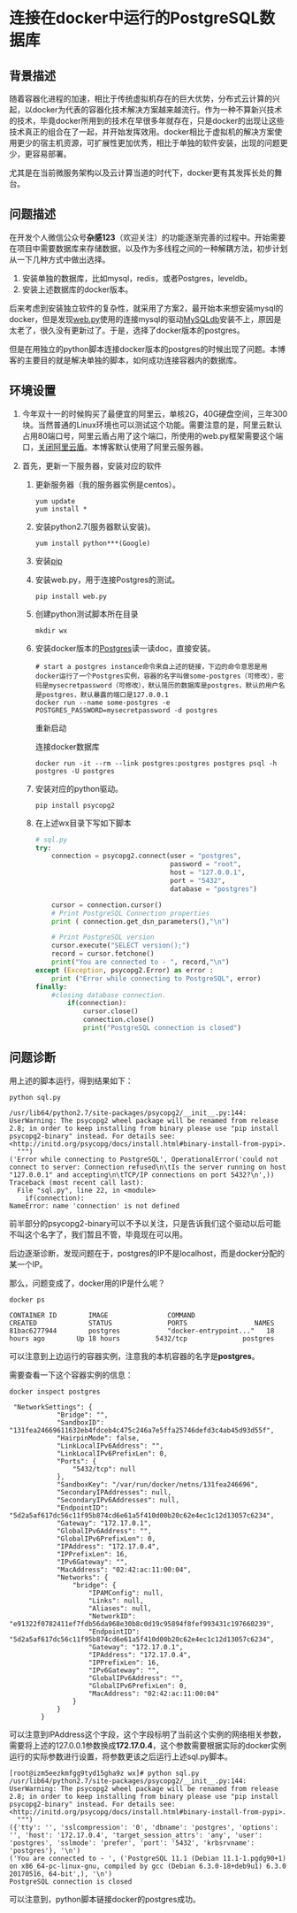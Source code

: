 
# 连接在docker中运行的PostgreSQL数据库

## 背景描述

随着容器化进程的加速，相比于传统虚拟机存在的巨大优势，分布式云计算的兴起，以docker为代表的容器化技术解决方案越来越流行。作为一种不算新兴技术的技术，毕竟docker所用到的技术在早很多年就存在，只是docker的出现让这些技术真正的组合在了一起，并开始发挥效用。docker相比于虚拟机的解决方案使用更少的宿主机资源，可扩展性更加优秀，相比于单独的软件安装，出现的问题更少，更容易部署。

尤其是在当前微服务架构以及云计算当道的时代下，docker更有其发挥长处的舞台。

## 问题描述

在开发个人微信公众号**杂感123**（欢迎关注）的功能逐渐完善的过程中。开始需要在项目中需要数据库来存储数据，以及作为多线程之间的一种解耦方法，初步计划从一下几种方式中做出选择。

1. 安装单独的数据库，比如mysql，redis，或者Postgres，leveldb。
2. 安装上述数据库的docker版本。

后来考虑到安装独立软件的复杂性，就采用了方案2，最开始本来想安装mysql的docker，但是发现[web.py](http://webpy.org)使用的连接mysql的驱动[MySQLdb](https://sourceforge.net/projects/mysql-python/files/)安装不上，原因是太老了，很久没有更新过了。于是，选择了docker版本的postgres。

但是在用独立的python脚本连接docker版本的postgres的时候出现了问题。本博客的主要目的就是解决单独的脚本，如何成功连接容器内的数据库。

## 环境设置

1. 今年双十一的时候购买了最便宜的阿里云，单核2G，40G硬盘空间，三年300块。当然普通的Linux环境也可以测试这个功能。需要注意的是，阿里云默认占用80端口号，阿里云盾占用了这个端口，所使用的web.py框架需要这个端口，[关闭阿里云盾](https://www.feiniaomy.com/post/155.html)。本博客默认使用了阿里云服务器。

2. 首先，更新一下服务器，安装对应的软件

   1. 更新服务器（我的服务器实例是centos）。

      ```shell
      yum update
      yum install *
      ```

   2. 安装python2.7(服务器默认安装)。

      ```shell
      yum install python***(Google)
      ```

   3. 安装[pip](https://pip.pypa.io/en/stable/installing/)

   4. 安装web.py，用于连接Postgres的测试。

      ```shell
      pip install web.py
      ```

   5. 创建python测试脚本所在目录

      ```shell
      mkdir wx
      ```

   6. 安装docker版本的[Postgres](https://hub.docker.com/_/postgres/)读一读doc，直接安装。

      ```shell
      # start a postgres instance命令来自上述的链接，下边的命令意思是用docker运行了一个Postgres实例，容器的名字叫做some-postgres（可修改），密码是mysecretpassword（可修改），默认简历的数据库是postgres，默认的用户名是postgres，默认暴露的端口是127.0.0.1
      docker run --name some-postgres -e POSTGRES_PASSWORD=mysecretpassword -d postgres
      ```

      重新启动


      连接docker数据库

      ```shell
      docker run -it --rm --link postgres:postgres postgres psql -h postgres -U postgres
      ```

   7. 安装对应的python驱动。

      ```shell
      pip install psycopg2
      ```

   8. 在上述wx目录下写如下脚本

      ```python
      # sql.py
      try:
          connection = psycopg2.connect(user = "postgres",
                                        password = "root",
                                        host = "127.0.0.1",
                                        port = "5432",
                                        database = "postgres")

          cursor = connection.cursor()
          # Print PostgreSQL Connection properties
          print ( connection.get_dsn_parameters(),"\n")

          # Print PostgreSQL version
          cursor.execute("SELECT version();")
          record = cursor.fetchone()
          print("You are connected to - ", record,"\n")
      except (Exception, psycopg2.Error) as error :
          print ("Error while connecting to PostgreSQL", error)
      finally:
          #closing database connection.
              if(connection):
                  cursor.close()
                  connection.close()
                  print("PostgreSQL connection is closed")
      ```

## 问题诊断

   用上述的脚本运行，得到结果如下：

   ```shell
   python sql.py
   ```

   ```shell
   /usr/lib64/python2.7/site-packages/psycopg2/__init__.py:144: UserWarning: The psycopg2 wheel package will be renamed from release 2.8; in order to keep installing from binary please use "pip install psycopg2-binary" instead. For details see: <http://initd.org/psycopg/docs/install.html#binary-install-from-pypi>.
     """)
   ('Error while connecting to PostgreSQL', OperationalError('could not connect to server: Connection refused\n\tIs the server running on host "127.0.0.1" and accepting\n\tTCP/IP connections on port 5432?\n',))
   Traceback (most recent call last):
     File "sql.py", line 22, in <module>
       if(connection):
   NameError: name 'connection' is not defined
   ```

   前半部分的psycopg2-binary可以不予以关注，只是告诉我们这个驱动以后可能不叫这个名字了，我们暂且不管，毕竟现在可以用。

   后边逐渐诊断，发现问题在于，postgres的IP不是localhost，而是docker分配的某一个IP。

   那么，问题变成了，docker用的IP是什么呢？

   ```shell
   docker ps
   ```

   ```shell
   CONTAINER ID        IMAGE               COMMAND                  CREATED             STATUS              PORTS                 NAMES
   81bac6277944        postgres            "docker-entrypoint..."   18 hours ago        Up 18 hours         5432/tcp              postgres
   ```

   可以注意到上边运行的容器实例，注意我的本机容器的名字是**postgres**。

   需要查看一下这个容器实例的信息：

   ```shell
   docker inspect postgres
   ```

   ```shell
    "NetworkSettings": {
               "Bridge": "",
               "SandboxID": "131fea24669611632eb4fdceb4c475c246a7e5ffa25746defd3c4ab45d93d55f",
               "HairpinMode": false,
               "LinkLocalIPv6Address": "",
               "LinkLocalIPv6PrefixLen": 0,
               "Ports": {
                   "5432/tcp": null
               },
               "SandboxKey": "/var/run/docker/netns/131fea246696",
               "SecondaryIPAddresses": null,
               "SecondaryIPv6Addresses": null,
               "EndpointID": "5d2a5af617dc56c11f95b874cd6e61a5f410d00b20c62e4ec1c12d13057c6234",
               "Gateway": "172.17.0.1",
               "GlobalIPv6Address": "",
               "GlobalIPv6PrefixLen": 0,
               "IPAddress": "172.17.0.4",
               "IPPrefixLen": 16,
               "IPv6Gateway": "",
               "MacAddress": "02:42:ac:11:00:04",
               "Networks": {
                   "bridge": {
                       "IPAMConfig": null,
                       "Links": null,
                       "Aliases": null,
                       "NetworkID": "e91322f0782411ef7fdb56da968e30b8c0d19c95894f8fef993431c197660239",
                       "EndpointID": "5d2a5af617dc56c11f95b874cd6e61a5f410d00b20c62e4ec1c12d13057c6234",
                       "Gateway": "172.17.0.1",
                       "IPAddress": "172.17.0.4",
                       "IPPrefixLen": 16,
                       "IPv6Gateway": "",
                       "GlobalIPv6Address": "",
                       "GlobalIPv6PrefixLen": 0,
                       "MacAddress": "02:42:ac:11:00:04"
                   }
               }
           }
   ```

   可以注意到IPAddress这个字段，这个字段标明了当前这个实例的网络相关参数，需要将上述的127.0.0.1参数换成**172.17.0.4**，这个参数需要根据实际的docker实例运行的实际参数进行设置，将参数更该之后运行上述sql.py脚本。

   ```shell
   [root@izm5eezkmfgg9tyd15gha9z wx]# python sql.py
   /usr/lib64/python2.7/site-packages/psycopg2/__init__.py:144: UserWarning: The psycopg2 wheel package will be renamed from release 2.8; in order to keep installing from binary please use "pip install psycopg2-binary" instead. For details see: <http://initd.org/psycopg/docs/install.html#binary-install-from-pypi>.
     """)
   ({'tty': '', 'sslcompression': '0', 'dbname': 'postgres', 'options': '', 'host': '172.17.0.4', 'target_session_attrs': 'any', 'user': 'postgres', 'sslmode': 'prefer', 'port': '5432', 'krbsrvname': 'postgres'}, '\n')
   ('You are connected to - ', ('PostgreSQL 11.1 (Debian 11.1-1.pgdg90+1) on x86_64-pc-linux-gnu, compiled by gcc (Debian 6.3.0-18+deb9u1) 6.3.0 20170516, 64-bit',), '\n')
   PostgreSQL connection is closed
   ```

   可以注意到，python脚本链接docker的postgres成功。

